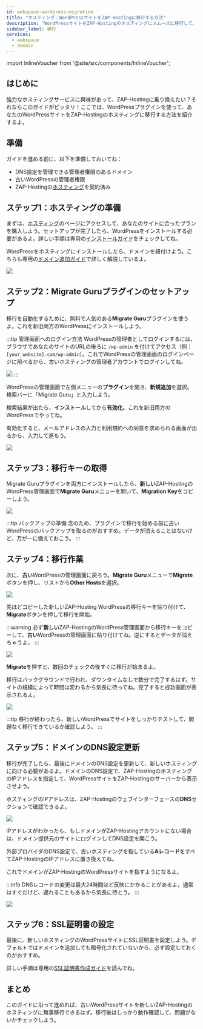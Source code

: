```yaml
---
id: webspace-wordpress-migration
title: "ホスティング：WordPressサイトをZAP-Hostingに移行する方法"
description: "WordPressサイトをZAP-Hostingのホスティングにスムーズに移行して、ウェブプレゼンスを強化しよう → 今すぐチェック"
sidebar_label: 移行
services:
  - webspace
  - domain
---
```


import InlineVoucher from '@site/src/components/InlineVoucher';

## はじめに

強力なホスティングサービスに興味があって、ZAP-Hostingに乗り換えたい？それならこのガイドがピッタリ！ここでは、WordPressプラグインを使って、あなたのWordPressサイトをZAP-Hostingのホスティングに移行する方法を紹介するよ。

<InlineVoucher />

## 準備

ガイドを進める前に、以下を準備しておいてね：
- DNS設定を管理できる管理者権限のあるドメイン
- 古いWordPressの管理者権限
- ZAP-Hostingの[ホスティング](https://zap-hosting.com/en/shop/product/webspace/)を契約済み

## ステップ1：ホスティングの準備

まずは、[ホスティング](https://zap-hosting.com/en/shop/product/webspace/)のページにアクセスして、あなたのサイトに合ったプランを購入しよう。セットアップが完了したら、WordPressをインストールする必要があるよ。詳しい手順は専用の[インストールガイド](webspace-wordpress.md)をチェックしてね。

WordPressをホスティングにインストールしたら、ドメインを紐付けよう。こちらも専用の[ドメイン追加ガイド](webspace-adddomain.md)で詳しく解説しているよ。

![](https://screensaver01.zap-hosting.com/index.php/s/Qa3mmmQtTybNgGj/preview)


## ステップ2：Migrate Guruプラグインのセットアップ

移行を自動化するために、無料で人気のある**Migrate Guru**プラグインを使うよ。これを新旧両方のWordPressにインストールしよう。

:::tip 管理画面へのログイン方法
WordPressの管理者としてログインするには、ブラウザであなたのサイトのURLの後ろに `/wp-admin` を付けてアクセス（例：`[your_website].com/wp-admin`）。これでWordPressの管理画面のログインページに飛べるから、古いホスティングの管理者アカウントでログインしてね。

![](https://screensaver01.zap-hosting.com/index.php/s/zwzRyGJwEJMNPGQ/preview)
:::

WordPressの管理画面で左側メニューの**プラグイン**を開き、**新規追加**を選択。検索バーに「Migrate Guru」と入力しよう。

検索結果が出たら、**インストール**してから**有効化**。これを新旧両方のWordPressでやってね。

有効化すると、メールアドレスの入力と利用規約への同意を求められる画面が出るから、入力して進もう。

![](https://screensaver01.zap-hosting.com/index.php/s/SXYGfpWJTwNyYjJ/preview)

## ステップ3：移行キーの取得

Migrate Guruプラグインを両方にインストールしたら、**新しい**ZAP-HostingのWordPress管理画面で**Migrate Guru**メニューを開いて、**Migration Key**をコピーしよう。

![](https://screensaver01.zap-hosting.com/index.php/s/g3X9fMrqoWyfwtN/preview)

:::tip バックアップの準備
念のため、プラグインで移行を始める前に古いWordPressのバックアップを取るのがおすすめ。データが消えることはないけど、万が一に備えておこう。
:::

## ステップ4：移行作業

次に、**古い**WordPressの管理画面に戻ろう。**Migrate Guru**メニューで**Migrate**ボタンを押し、リストから**Other Hosts**を選択。

![](https://screensaver01.zap-hosting.com/index.php/s/x6ctdxnL2mdpTt5/preview)

先ほどコピーした新しいZAP-Hosting WordPressの移行キーを貼り付けて、**Migrate**ボタンを押して移行を開始。

:::warning
必ず**新しい**ZAP-HostingのWordPress管理画面から移行キーをコピーして、**古い**WordPressの管理画面に貼り付けてね。逆にするとデータが消えちゃうよ。
:::

![](https://screensaver01.zap-hosting.com/index.php/s/7nEr2L48PKCDXrj/preview)

**Migrate**を押すと、数回のチェックの後すぐに移行が始まるよ。

移行はバックグラウンドで行われ、ダウンタイムなしで数分で完了するはず。サイトの規模によって時間は変わるから気長に待ってね。完了すると成功画面が表示されるよ。

![](https://screensaver01.zap-hosting.com/index.php/s/YHSAwLkCjWBHsHT/preview)

:::tip
移行が終わったら、新しいWordPressでサイトをしっかりテストして、問題なく移行できているか確認しよう。
:::

## ステップ5：ドメインのDNS設定更新

移行が完了したら、最後にドメインのDNS設定を更新して、新しいホスティングに向ける必要があるよ。ドメインのDNS設定で、ZAP-HostingのホスティングのIPアドレスを指定して、WordPressサイトをZAP-Hostingのサーバーから表示させよう。

ホスティングのIPアドレスは、ZAP-Hostingのウェブインターフェースの**DNS**セクションで確認できるよ。

![](https://screensaver01.zap-hosting.com/index.php/s/pd8iQdXsd8Kaobd/preview)

IPアドレスがわかったら、もしドメインがZAP-Hostingアカウントにない場合は、ドメイン提供元のサイトにログインしてDNS設定を開こう。

外部プロバイダのDNS設定で、古いホスティングを指している**Aレコード**をすべてZAP-HostingのIPアドレスに置き換えてね。

これでドメインがZAP-HostingのWordPressサイトを指すようになるよ。

:::info
DNSレコードの変更は最大24時間ほど反映にかかることがあるよ。通常はすぐだけど、遅れることもあるから気長に待とう。
:::

![](https://screensaver01.zap-hosting.com/index.php/s/P93CG3MLJc2DL3i/preview)

## ステップ6：SSL証明書の設定

最後に、新しいホスティングのWordPressサイトにSSL証明書を設定しよう。デフォルトではドメインを追加しても暗号化されていないから、必ず設定しておくのがおすすめ。

詳しい手順は専用の[SSL証明書作成ガイド](webspace-plesk-ssl.md)を読んでね。

## まとめ

このガイドに沿って進めれば、古いWordPressサイトを新しいZAP-Hostingのホスティングに無事移行できるはず。移行後はしっかり動作確認して、問題がないかチェックしよう。

<InlineVoucher />